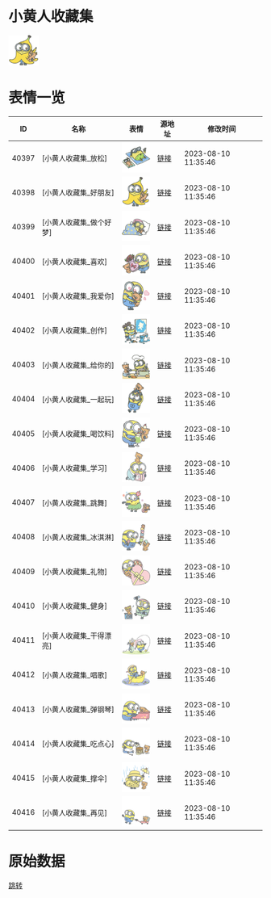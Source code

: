 # 小黄人收藏集

<img src="./cover.png" height="60" alt="cover" />

# 表情一览

|ID|名称|表情|源地址|修改时间|
|----|----|----|----|----|
|40397|[小黄人收藏集_放松]|<img src="./pic/040397_%5B小黄人收藏集_放松%5D.png" height="60" alt="放松"/>|[链接](https://i0.hdslb.com/bfs/emote/708316df202bf4a33e30fe1c1fc1034e9835e1f9.png)|2023-08-10 11:35:46|
|40398|[小黄人收藏集_好朋友]|<img src="./pic/040398_%5B小黄人收藏集_好朋友%5D.png" height="60" alt="好朋友"/>|[链接](https://i0.hdslb.com/bfs/emote/da1dc6f7a19c354cb26091db0ded9982ef3abf28.png)|2023-08-10 11:35:46|
|40399|[小黄人收藏集_做个好梦]|<img src="./pic/040399_%5B小黄人收藏集_做个好梦%5D.png" height="60" alt="做个好梦"/>|[链接](https://i0.hdslb.com/bfs/emote/0fd2d6d11316cba67786a551f15af8c46356ceaa.png)|2023-08-10 11:35:46|
|40400|[小黄人收藏集_喜欢]|<img src="./pic/040400_%5B小黄人收藏集_喜欢%5D.png" height="60" alt="喜欢"/>|[链接](https://i0.hdslb.com/bfs/emote/b63c40fe3c63de02997f1809f255b93964475b34.png)|2023-08-10 11:35:46|
|40401|[小黄人收藏集_我爱你]|<img src="./pic/040401_%5B小黄人收藏集_我爱你%5D.png" height="60" alt="我爱你"/>|[链接](https://i0.hdslb.com/bfs/emote/fb20d9d97996ea8e84ec40fba62bb9c4d82f2b5c.png)|2023-08-10 11:35:46|
|40402|[小黄人收藏集_创作]|<img src="./pic/040402_%5B小黄人收藏集_创作%5D.png" height="60" alt="创作"/>|[链接](https://i0.hdslb.com/bfs/emote/2cde8d8380f1a3a06e6b92694bfc94c237f8a258.png)|2023-08-10 11:35:46|
|40403|[小黄人收藏集_给你的]|<img src="./pic/040403_%5B小黄人收藏集_给你的%5D.png" height="60" alt="给你的"/>|[链接](https://i0.hdslb.com/bfs/emote/421562738a16756fb321f201cbc6c0f6273f2199.png)|2023-08-10 11:35:46|
|40404|[小黄人收藏集_一起玩]|<img src="./pic/040404_%5B小黄人收藏集_一起玩%5D.png" height="60" alt="一起玩"/>|[链接](https://i0.hdslb.com/bfs/emote/cd0fc90184cb9877c4332c63fa81496871706cf5.png)|2023-08-10 11:35:46|
|40405|[小黄人收藏集_喝饮料]|<img src="./pic/040405_%5B小黄人收藏集_喝饮料%5D.png" height="60" alt="喝饮料"/>|[链接](https://i0.hdslb.com/bfs/emote/e82bd48004b4948fc566d28b07152c5255e2c2be.png)|2023-08-10 11:35:46|
|40406|[小黄人收藏集_学习]|<img src="./pic/040406_%5B小黄人收藏集_学习%5D.png" height="60" alt="学习"/>|[链接](https://i0.hdslb.com/bfs/emote/8399d57d273d901e5e099166b4fbcc30487ca4f2.png)|2023-08-10 11:35:46|
|40407|[小黄人收藏集_跳舞]|<img src="./pic/040407_%5B小黄人收藏集_跳舞%5D.png" height="60" alt="跳舞"/>|[链接](https://i0.hdslb.com/bfs/emote/0dc61df95ddf9d62294662f25cf6da8896e784e9.png)|2023-08-10 11:35:46|
|40408|[小黄人收藏集_冰淇淋]|<img src="./pic/040408_%5B小黄人收藏集_冰淇淋%5D.png" height="60" alt="冰淇淋"/>|[链接](https://i0.hdslb.com/bfs/emote/c3bf65571cd8d781e750e4e559d749d10526a779.png)|2023-08-10 11:35:46|
|40409|[小黄人收藏集_礼物]|<img src="./pic/040409_%5B小黄人收藏集_礼物%5D.png" height="60" alt="礼物"/>|[链接](https://i0.hdslb.com/bfs/emote/45a5d1bc46d1a9c9deb6b1c31fd92048794dfb61.png)|2023-08-10 11:35:46|
|40410|[小黄人收藏集_健身]|<img src="./pic/040410_%5B小黄人收藏集_健身%5D.png" height="60" alt="健身"/>|[链接](https://i0.hdslb.com/bfs/emote/a3c4f575cd20e3dd01d4da85db4fd335a4dc9434.png)|2023-08-10 11:35:46|
|40411|[小黄人收藏集_干得漂亮]|<img src="./pic/040411_%5B小黄人收藏集_干得漂亮%5D.png" height="60" alt="干得漂亮"/>|[链接](https://i0.hdslb.com/bfs/emote/3037240b5879135520de799e148abb139a2d9726.png)|2023-08-10 11:35:46|
|40412|[小黄人收藏集_唱歌]|<img src="./pic/040412_%5B小黄人收藏集_唱歌%5D.png" height="60" alt="唱歌"/>|[链接](https://i0.hdslb.com/bfs/emote/37dd059cb51ab85afd7c14be5a2f994218f26968.png)|2023-08-10 11:35:46|
|40413|[小黄人收藏集_弹钢琴]|<img src="./pic/040413_%5B小黄人收藏集_弹钢琴%5D.png" height="60" alt="弹钢琴"/>|[链接](https://i0.hdslb.com/bfs/emote/0266ba32a9f721bd2e5bf0d562d2f6457ce5bb85.png)|2023-08-10 11:35:46|
|40414|[小黄人收藏集_吃点心]|<img src="./pic/040414_%5B小黄人收藏集_吃点心%5D.png" height="60" alt="吃点心"/>|[链接](https://i0.hdslb.com/bfs/emote/0901fffcbd74eb013be3cf42cb47650d25e529db.png)|2023-08-10 11:35:46|
|40415|[小黄人收藏集_撑伞]|<img src="./pic/040415_%5B小黄人收藏集_撑伞%5D.png" height="60" alt="撑伞"/>|[链接](https://i0.hdslb.com/bfs/emote/169176c8f6970b77438ef58e7b238899d905a51e.png)|2023-08-10 11:35:46|
|40416|[小黄人收藏集_再见]|<img src="./pic/040416_%5B小黄人收藏集_再见%5D.png" height="60" alt="再见"/>|[链接](https://i0.hdslb.com/bfs/emote/523313b034788708cac79cbc49ed5c59ea0ae03d.png)|2023-08-10 11:35:46|

# 原始数据

[跳转](./raw.json)

